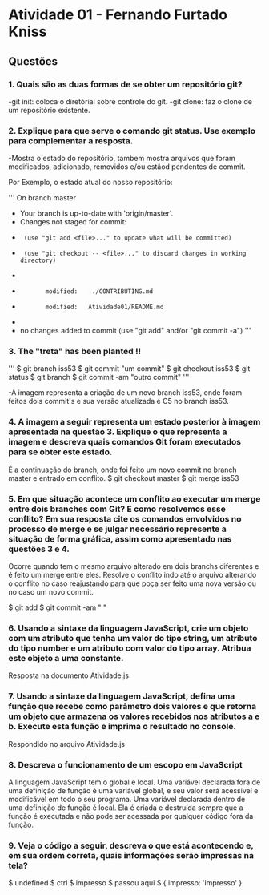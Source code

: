 # Atividade 01 -  Fernando Furtado Kniss

## Questões

### 1. Quais são as duas formas de se obter um repositório git?

-git init: coloca o diretórial sobre controle do git.
-git clone: faz o clone de um repositório existente.


### 2. Explique para que serve o comando git status. Use exemplo para complementar a resposta.

-Mostra o estado do repositório, tambem mostra arquivos que foram modificados, adicionado, removidos e/ou estãod pendentes de commit.

Por Exemplo, o estado atual do nosso repositório:

'''
On branch master
+    Your branch is up-to-date with 'origin/master'.
+    Changes not staged for commit:
+      (use "git add <file>..." to update what will be committed)
+      (use "git checkout -- <file>..." to discard changes in working directory)
+
+            modified:   ../CONTRIBUTING.md
+            modified:   Atividade01/README.md
+
+    no changes added to commit (use "git add" and/or "git commit -a")
'''

### 3. The "treta" has been planted !!

'''
$ git branch iss53
$ git commit "um commit"
$ git checkout iss53
$ git status
$ git branch
$ git commit -am "outro commit"
'''

-A imagem representa a criação de um novo branch iss53, onde foram feitos dois commit's e sua versão atualizada é C5 no branch iss53.

### 4. A imagem a seguir representa um estado posterior à imagem apresentada na questão 3. Explique o que representa a imagem e descreva quais comandos Git foram executados para se obter este estado.

É a continuação do branch, onde foi feito um novo commit no branch master e entrado em conflito.
$ git checkout master
$ git merge iss53


### 5. Em que situação acontece um conflito ao executar um merge entre dois branches com Git? E como resolvemos esse conflito? Em sua resposta cite os comandos envolvidos no processo de merge e se julgar necessário represente a situação de forma gráfica, assim como apresentado nas questões 3 e 4.

Ocorre quando tem o mesmo arquivo alterado em dois branchs diferentes e é feito um merge entre eles.
Resolve o conflito indo até o arquivo alterando o conflito no caso reajustando para que poça ser feito uma nova versão ou no caso um novo commit.

$ git add
$ git commit -am " "

### 6. Usando a sintaxe da linguagem JavaScript, crie um objeto com um atributo que tenha um valor do tipo string, um atributo do tipo number e um atributo com valor do tipo array. Atribua este objeto a uma constante.

Resposta na documento Atividade.js

### 7. Usando a sintaxe da linguagem JavaScript, defina uma função que recebe como parâmetro dois valores e que retorna um objeto que armazena os valores recebidos nos atributos a e b. Execute esta função e imprima o resultado no console.

Respondido no arquivo Atividade.js

### 8. Descreva o funcionamento de um escopo em JavaScript

A linguagem JavaScript tem o global e local.  Uma variável declarada fora de uma definição de função é uma variável global, e seu valor será acessível e modificável em todo o seu programa.  Uma variável declarada dentro de uma definição de função é local.  Ela é criada e destruída sempre que a função é executada e não pode ser acessada por qualquer código fora da função.

### 9. Veja o código a seguir, descreva o que está acontecendo e, em sua ordem correta, quais informações serão impressas na tela?

 $ undefined
 $ ctrl
 $ impresso
 $ passou aqui
 $ { impresso: 'impresso' }
